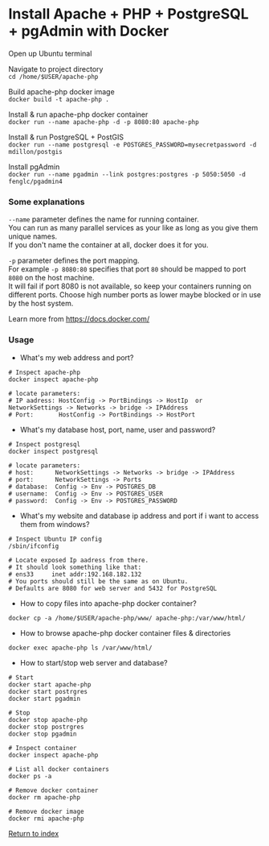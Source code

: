 # Install Apache + PHP + PostgreSQL + pgAdmin with Docker

Open up Ubuntu terminal

Navigate to project directory \
  `cd /home/$USER/apache-php`

Build apache-php docker image \
  `docker build -t apache-php .`

Install & run apache-php docker container \
  `docker run --name apache-php -d -p 8080:80 apache-php`

Install & run PostgreSQL + PostGIS \
  `docker run --name postgresql -e POSTGRES_PASSWORD=mysecretpassword -d mdillon/postgis`

Install pgAdmin \
  `docker run --name pgadmin --link postgres:postgres -p 5050:5050 -d fenglc/pgadmin4`

### Some explanations

`--name` parameter defines the name for running container. \
You can run as many parallel services as your like as long as you give them unique names. \
If you don't name the container at all, docker does it for you.

`-p` parameter defines the port mapping. \
For example `-p 8080:80` specifies that port `80` should be mapped to port `8080` on the host machine. \
It will fail if port 8080 is not available, so keep your containers running on different ports.
Choose high number ports as lower maybe blocked or in use by the host system.

Learn more from https://docs.docker.com/

### Usage

* What's my web address and port?
```
# Inspect apache-php
docker inspect apache-php

# locate parameters:
# IP aadress: HostConfig -> PortBindings -> HostIp  or  NetworkSettings -> Networks -> bridge -> IPAddress
# Port:       HostConfig -> PortBindings -> HostPort
```

* What's my database host, port, name, user and password?
```
# Inspect postgresql
docker inspect postgresql

# locate parameters:
# host:      NetworkSettings -> Networks -> bridge -> IPAddress
# port:      NetworkSettings -> Ports
# database:  Config -> Env -> POSTGRES_DB
# username:  Config -> Env -> POSTGRES_USER
# password:  Config -> Env -> POSTGRES_PASSWORD
```

* What's my website and database ip address and port if i want to access them from windows?
```
# Inspect Ubuntu IP config
/sbin/ifconfig

# Locate exposed Ip aadress from there.
# It should look something like that:
# ens33     inet addr:192.168.182.132
# You ports should still be the same as on Ubuntu.
# Defaults are 8080 for web server and 5432 for PostgreSQL
```

* How to copy files into apache-php docker container?
```
docker cp -a /home/$USER/apache-php/www/ apache-php:/var/www/html/
```

* How to browse apache-php docker container files & directories
```
docker exec apache-php ls /var/www/html/
```

* How to start/stop web server and database?
```
# Start
docker start apache-php
docker start postrgres
docker start pgadmin

# Stop
docker stop apache-php
docker stop postrgres
docker stop pgadmin

# Inspect container
docker inspect apache-php

# List all docker containers
docker ps -a

# Remove docker container
docker rm apache-php

# Remove docker image
docker rmi apache-php
```

[Return to index](01.Index.md)
